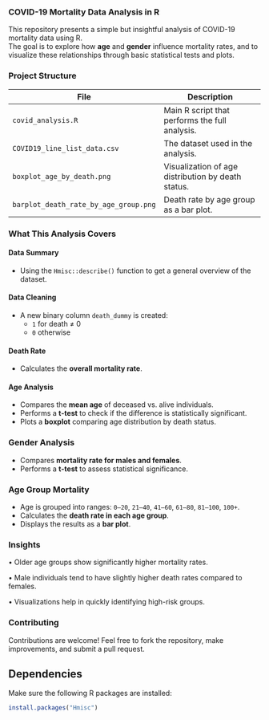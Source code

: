 ###  COVID-19 Mortality Data Analysis in R

This repository presents a simple but insightful analysis of COVID-19 mortality data using R.  
The goal is to explore how **age** and **gender** influence mortality rates, and to visualize these relationships through basic statistical tests and plots.



###  Project Structure

| File                          | Description                                  |
|-------------------------------|----------------------------------------------|
| `covid_analysis.R`            | Main R script that performs the full analysis. |
| `COVID19_line_list_data.csv`  | The dataset used in the analysis.            |
| `boxplot_age_by_death.png`    | Visualization of age distribution by death status. |
| `barplot_death_rate_by_age_group.png` | Death rate by age group as a bar plot. |



###  What This Analysis Covers

####  Data Summary
- Using the `Hmisc::describe()` function to get a general overview of the dataset.

####  Data Cleaning
- A new binary column `death_dummy` is created:  
  - `1` for death ≠ 0  
  - `0` otherwise

####  Death Rate
- Calculates the **overall mortality rate**.

####  Age Analysis
- Compares the **mean age** of deceased vs. alive individuals.
- Performs a **t-test** to check if the difference is statistically significant.
- Plots a **boxplot** comparing age distribution by death status.

###  Gender Analysis
- Compares **mortality rate for males and females**.
- Performs a **t-test** to assess statistical significance.

###  Age Group Mortality
- Age is grouped into ranges: `0–20`, `21–40`, `41–60`, `61–80`, `81–100`, `100+`.
- Calculates the **death rate in each age group**.
- Displays the results as a **bar plot**.

### Insights

• Older age groups show significantly higher mortality rates.

• Male individuals tend to have slightly higher death rates compared to females.

• Visualizations help in quickly identifying high-risk groups.

### Contributing

Contributions are welcome!
Feel free to fork the repository, make improvements, and submit a pull request.



##  Dependencies

Make sure the following R packages are installed:

```r
install.packages("Hmisc")



